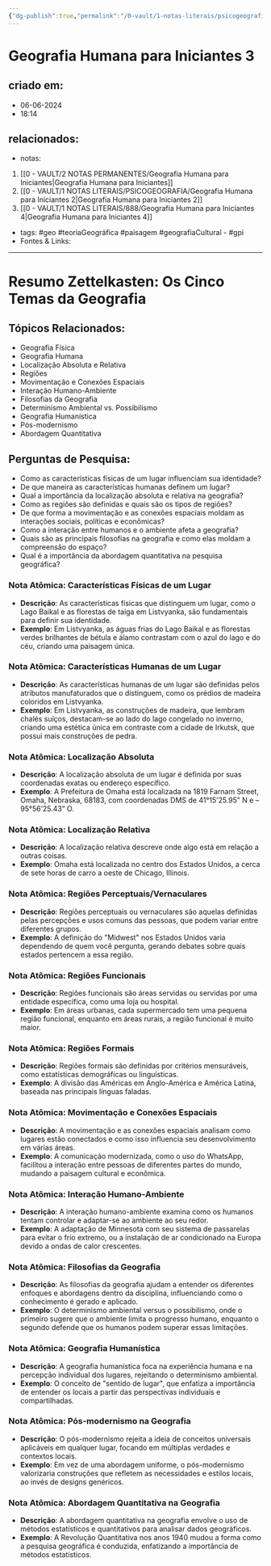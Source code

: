 ```yaml
---
{"dg-publish":true,"permalink":"/0-vault/1-notas-literais/psicogeografia/geografia-humana-para-iniciantes-3/","tags":["geo","teoriaGeográfica","paisagem","geografiaCultural","gpi"],"dgHomeLink":true,"dgShowLocalGraph":true,"dgShowFileTree":true,"dgEnableSearch":true}
---
```


# Geografia Humana para Iniciantes 3

## criado em: 
- 06-06-2024
- 18:14
## relacionados:
- notas:
1. [[0 - VAULT/2 NOTAS PERMANENTES/Geografia Humana para Iniciantes\|Geografia Humana para Iniciantes]]
2. [[0 - VAULT/1 NOTAS LITERAIS/PSICOGEOGRAFIA/Geografia Humana para Iniciantes 2\|Geografia Humana para Iniciantes 2]]
3. [[0 - VAULT/1 NOTAS LITERAIS/888/Geografia Humana para Iniciantes 4\|Geografia Humana para Iniciantes 4]]
- tags: #geo #teoriaGeográfica #paisagem #geografiaCultural - #gpi
- Fontes & Links: 
---
# Resumo Zettelkasten: Os Cinco Temas da Geografia

## Tópicos Relacionados:
- Geografia Física
- Geografia Humana
- Localização Absoluta e Relativa
- Regiões
- Movimentação e Conexões Espaciais
- Interação Humano-Ambiente
- Filosofias da Geografia
- Determinismo Ambiental vs. Possibilismo
- Geografia Humanística
- Pós-modernismo
- Abordagem Quantitativa

## Perguntas de Pesquisa:
- Como as características físicas de um lugar influenciam sua identidade?
- De que maneira as características humanas definem um lugar?
- Qual a importância da localização absoluta e relativa na geografia?
- Como as regiões são definidas e quais são os tipos de regiões?
- De que forma a movimentação e as conexões espaciais moldam as interações sociais, políticas e econômicas?
- Como a interação entre humanos e o ambiente afeta a geografia?
- Quais são as principais filosofias na geografia e como elas moldam a compreensão do espaço?
- Qual é a importância da abordagem quantitativa na pesquisa geográfica?

### Nota Atômica: Características Físicas de um Lugar
- **Descrição**: As características físicas que distinguem um lugar, como o Lago Baikal e as florestas de taiga em Listvyanka, são fundamentais para definir sua identidade.
- **Exemplo**: Em Listvyanka, as águas frias do Lago Baikal e as florestas verdes brilhantes de bétula e álamo contrastam com o azul do lago e do céu, criando uma paisagem única.

### Nota Atômica: Características Humanas de um Lugar
- **Descrição**: As características humanas de um lugar são definidas pelos atributos manufaturados que o distinguem, como os prédios de madeira coloridos em Listvyanka.
- **Exemplo**: Em Listvyanka, as construções de madeira, que lembram chalés suíços, destacam-se ao lado do lago congelado no inverno, criando uma estética única em contraste com a cidade de Irkutsk, que possui mais construções de pedra.

### Nota Atômica: Localização Absoluta
- **Descrição**: A localização absoluta de um lugar é definida por suas coordenadas exatas ou endereço específico.
- **Exemplo**: A Prefeitura de Omaha está localizada na 1819 Farnam Street, Omaha, Nebraska, 68183, com coordenadas DMS de 41°15’25.95” N e –95°56’25.43” O.

### Nota Atômica: Localização Relativa
- **Descrição**: A localização relativa descreve onde algo está em relação a outras coisas.
- **Exemplo**: Omaha está localizada no centro dos Estados Unidos, a cerca de sete horas de carro a oeste de Chicago, Illinois.

### Nota Atômica: Regiões Perceptuais/Vernaculares
- **Descrição**: Regiões perceptuais ou vernaculares são aquelas definidas pelas percepções e usos comuns das pessoas, que podem variar entre diferentes grupos.
- **Exemplo**: A definição do "Midwest" nos Estados Unidos varia dependendo de quem você pergunta, gerando debates sobre quais estados pertencem a essa região.

### Nota Atômica: Regiões Funcionais
- **Descrição**: Regiões funcionais são áreas servidas ou servidas por uma entidade específica, como uma loja ou hospital.
- **Exemplo**: Em áreas urbanas, cada supermercado tem uma pequena região funcional, enquanto em áreas rurais, a região funcional é muito maior.

### Nota Atômica: Regiões Formais
- **Descrição**: Regiões formais são definidas por critérios mensuráveis, como estatísticas demográficas ou linguísticas.
- **Exemplo**: A divisão das Américas em Anglo-América e América Latina, baseada nas principais línguas faladas.

### Nota Atômica: Movimentação e Conexões Espaciais
- **Descrição**: A movimentação e as conexões espaciais analisam como lugares estão conectados e como isso influencia seu desenvolvimento em várias áreas.
- **Exemplo**: A comunicação modernizada, como o uso do WhatsApp, facilitou a interação entre pessoas de diferentes partes do mundo, mudando a paisagem cultural e econômica.

### Nota Atômica: Interação Humano-Ambiente
- **Descrição**: A interação humano-ambiente examina como os humanos tentam controlar e adaptar-se ao ambiente ao seu redor.
- **Exemplo**: A adaptação de Minnesota com seu sistema de passarelas para evitar o frio extremo, ou a instalação de ar condicionado na Europa devido a ondas de calor crescentes.

### Nota Atômica: Filosofias da Geografia
- **Descrição**: As filosofias da geografia ajudam a entender os diferentes enfoques e abordagens dentro da disciplina, influenciando como o conhecimento é gerado e aplicado.
- **Exemplo**: O determinismo ambiental versus o possibilismo, onde o primeiro sugere que o ambiente limita o progresso humano, enquanto o segundo defende que os humanos podem superar essas limitações.

### Nota Atômica: Geografia Humanística
- **Descrição**: A geografia humanística foca na experiência humana e na percepção individual dos lugares, rejeitando o determinismo ambiental.
- **Exemplo**: O conceito de "sentido de lugar", que enfatiza a importância de entender os locais a partir das perspectivas individuais e compartilhadas.

### Nota Atômica: Pós-modernismo na Geografia
- **Descrição**: O pós-modernismo rejeita a ideia de conceitos universais aplicáveis em qualquer lugar, focando em múltiplas verdades e contextos locais.
- **Exemplo**: Em vez de uma abordagem uniforme, o pós-modernismo valorizaria construções que refletem as necessidades e estilos locais, ao invés de designs genéricos.

### Nota Atômica: Abordagem Quantitativa na Geografia
- **Descrição**: A abordagem quantitativa na geografia envolve o uso de métodos estatísticos e quantitativos para analisar dados geográficos.
- **Exemplo**: A Revolução Quantitativa nos anos 1940 mudou a forma como a pesquisa geográfica é conduzida, enfatizando a importância de métodos estatísticos.